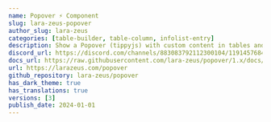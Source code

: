 ```yaml
---
name: Popover ⚡️ Component
slug: lara-zeus-popover
author_slug: lara-zeus
categories: [table-builder, table-column, infolist-entry]
description: Show a Popover (tippyjs) with custom content in tables and infolist.
discord_url: https://discord.com/channels/883083792112300104/1191457684856246353
docs_url: https://raw.githubusercontent.com/lara-zeus/popover/1.x/docs/filament.md
url: https://larazeus.com/popover
github_repository: lara-zeus/popover
has_dark_theme: true
has_translations: true
versions: [3]
publish_date: 2024-01-01
---
```

